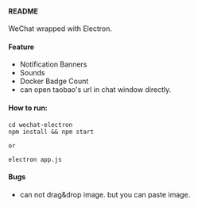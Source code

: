 
#### README

WeChat wrapped with Electron.

#### Feature

* Notification Banners
* Sounds
* Docker Badge Count
* can open taobao's url in chat window directly.


#### How to run:

```
cd wechat-electron
npm install && npm start

or 

electron app.js
```

#### Bugs

* can not drag&drop image. but you can paste image.
